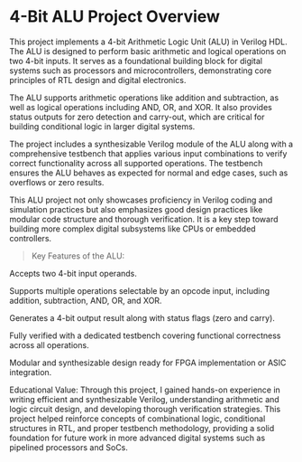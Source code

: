 #  4-Bit ALU Project Overview

This project implements a 4-bit Arithmetic Logic Unit (ALU) in Verilog HDL. The ALU is designed to perform basic arithmetic and logical operations on two 4-bit inputs. It serves as a foundational building block for digital systems such as processors and microcontrollers, demonstrating core principles of RTL design and digital electronics.

The ALU supports arithmetic operations like addition and subtraction, as well as logical operations including AND, OR, and XOR. It also provides status outputs for zero detection and carry-out, which are critical for building conditional logic in larger digital systems.

The project includes a synthesizable Verilog module of the ALU along with a comprehensive testbench that applies various input combinations to verify correct functionality across all supported operations. The testbench ensures the ALU behaves as expected for normal and edge cases, such as overflows or zero results.

This ALU project not only showcases proficiency in Verilog coding and simulation practices but also emphasizes good design practices like modular code structure and thorough verification. It is a key step toward building more complex digital subsystems like CPUs or embedded controllers.

>Key Features of the ALU:

Accepts two 4-bit input operands.

Supports multiple operations selectable by an opcode input, including addition, subtraction, AND, OR, and XOR.

Generates a 4-bit output result along with status flags (zero and carry).

Fully verified with a dedicated testbench covering functional correctness across all operations.

Modular and synthesizable design ready for FPGA implementation or ASIC integration.

Educational Value:
Through this project, I gained hands-on experience in writing efficient and synthesizable Verilog, understanding arithmetic and logic circuit design, and developing thorough verification strategies. This project helped reinforce concepts of combinational logic, conditional structures in RTL, and proper testbench methodology, providing a solid foundation for future work in more advanced digital systems such as pipelined processors and SoCs.

